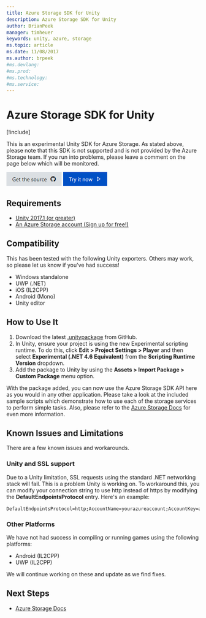 ```yaml
---
title: Azure Storage SDK for Unity
description: Azure Storage SDK for Unity
author: BrianPeek
manager: timheuer
keywords: unity, azure, storage
ms.topic: article
ms.date: 11/08/2017
ms.author: brpeek
#ms.devlang: 
#ms.prod:
#ms.technology:
#ms.service:
---
```


# Azure Storage SDK for Unity

[!include[](../../includes/header.md)]

This is an experimental Unity SDK for Azure Storage.  As stated above, please note that this SDK is not supported and is not provided by the Azure Storage team.  If you run into problems, please leave a comment on the page below which will be monitored.

[![Get the source](../../media/buttons/source2.png)](https://github.com/BrianPeek/azure-storage-net)
[![Try it now](../../media/buttons/try2.png)](https://github.com/BrianPeek/azure-storage-net/releases)

## Requirements
* [Unity 2017.1 (or greater)](https://unity3d.com/)
* [An Azure Storage account (Sign up for free!)](https://azure.microsoft.com/en-us/free/)

## Compatibility
This has been tested with the following Unity exporters.  Others may work, so please let us know if you've had success!
* Windows standalone
* UWP (.NET)
* iOS (IL2CPP)
* Android (Mono)
* Unity editor

## How to Use It
1. Download the latest [.unitypackage](https://github.com/BrianPeek/azure-storage-net/releases) from GitHub.
1. In Unity, ensure your project is using the new Experimental scripting runtime.  To do this, click **Edit > Project Settings > Player** and then select **Experimental (.NET 4.6 Equivalent)** from the **Scripting Runtime Version** dropdown.
1. Add the package to Unity by using the **Assets > Import Package > Custom Package** menu option.

With the package added, you can now use the Azure Storage SDK API here as you would in any other application.  Please take a look at the included sample scripts which demonstrate how to use each of the storage services to perform simple tasks. Also, please refer to the [Azure Storage Docs](https://docs.microsoft.com/azure/storage/) for even more information.

## Known Issues and Limitations
There are a few known issues and workarounds.

### Unity and SSL support
Due to a Unity limitation, SSL requests using the standard .NET networking stack will fail.  This is a problem Unity is working on.  To workaround this, you can modify your connection string to use http instead of https by modifying the **DefaultEndpointsProtocol** entry.  Here's an example:

```
DefaultEndpointsProtocol=http;AccountName=yourazureaccount;AccountKey=abcdef12345;EndpointSuffix=core.windows.net
```

### Other Platforms
We have not had success in compiling or running games using the following platforms:
* Android (IL2CPP)
* UWP (IL2CPP)

We will continue working on these and update as we find fixes.

## Next Steps
* [Azure Storage Docs](https://docs.microsoft.com/azure/storage/)
